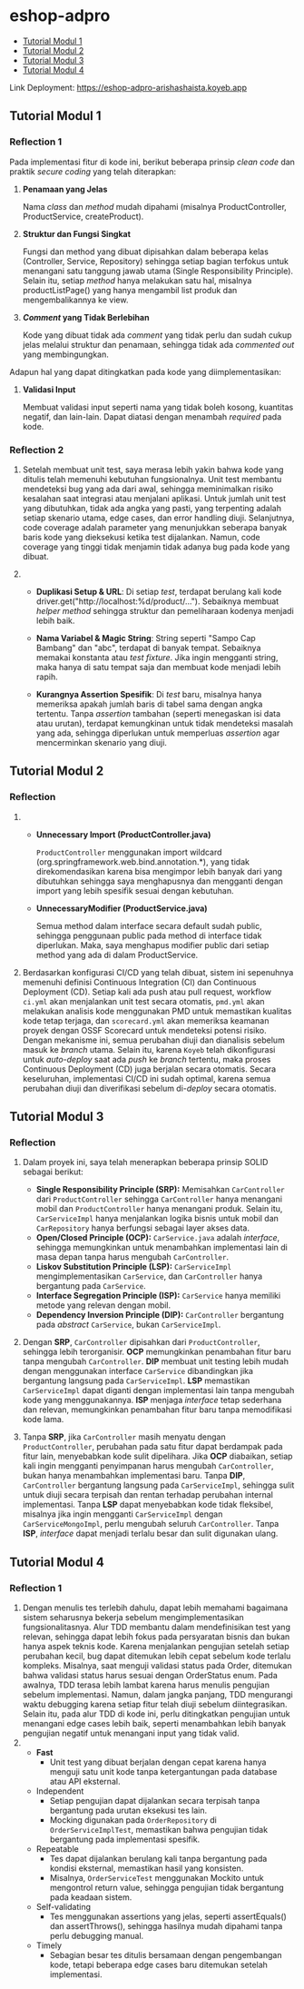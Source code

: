 # eshop-adpro

- [Tutorial Modul 1](#tutorial-modul-1)
- [Tutorial Modul 2](#tutorial-modul-2)
- [Tutorial Modul 3](#tutorial-modul-3)
- [Tutorial Modul 4](#tutorial-modul-4)

Link Deployment: https://eshop-adpro-arishashaista.koyeb.app

## Tutorial Modul 1
### Reflection 1
Pada implementasi fitur di kode ini, berikut beberapa prinsip _clean code_ dan praktik _secure coding_ yang telah diterapkan:

1. **Penamaan yang Jelas**

   Nama _class_ dan _method_ mudah dipahami (misalnya ProductController, ProductService, createProduct).


2. **Struktur dan Fungsi Singkat**
   
    Fungsi dan method yang dibuat dipisahkan dalam beberapa kelas (Controller, Service, Repository) sehingga setiap bagian terfokus untuk menangani satu tanggung jawab utama (Single Responsibility Principle).
   Selain itu, setiap _method_ hanya melakukan satu hal, misalnya productListPage() yang hanya mengambil list produk dan mengembalikannya ke view.


3. **_Comment_ yang Tidak Berlebihan**
    
    Kode yang dibuat tidak ada _comment_ yang tidak perlu dan sudah cukup jelas melalui struktur dan penamaan, sehingga tidak ada _commented out_ yang membingungkan.

Adapun hal yang dapat ditingkatkan pada kode yang diimplementasikan:

1. **Validasi Input**
    
    Membuat validasi input seperti nama yang tidak boleh kosong, kuantitas negatif, dan lain-lain. Dapat diatasi dengan menambah _required_ pada kode.

### Reflection 2
1. Setelah membuat unit test, saya merasa lebih yakin bahwa kode yang ditulis telah memenuhi kebutuhan fungsionalnya. Unit test membantu mendeteksi bug yang ada dari awal, sehingga meminimalkan risiko kesalahan saat integrasi atau menjalani aplikasi. Untuk jumlah unit test yang dibutuhkan, tidak ada angka yang pasti, yang terpenting adalah setiap skenario utama, edge cases, dan error handling diuji. Selanjutnya, code coverage adalah parameter yang menunjukkan seberapa banyak baris kode yang dieksekusi ketika test dijalankan. Namun, code coverage yang tinggi tidak menjamin tidak adanya bug pada kode yang dibuat.


2. - **Duplikasi Setup & URL**: Di setiap _test_, terdapat berulang kali kode driver.get("http://localhost:%d/product/..."). Sebaiknya membuat _helper method_ sehingga struktur dan pemeliharaan kodenya menjadi lebih baik.

   - **Nama Variabel & Magic String**: String seperti "Sampo Cap Bambang" dan "abc", terdapat di banyak tempat. Sebaiknya memakai konstanta atau _test fixture_. Jika ingin mengganti string, maka hanya di satu tempat saja dan membuat kode menjadi lebih rapih.
   - **Kurangnya Assertion Spesifik**: Di _test_ baru, misalnya hanya memeriksa apakah jumlah baris di tabel sama dengan angka tertentu. Tanpa _assertion_ tambahan (seperti menegaskan isi data atau urutan), terdapat kemungkinan untuk tidak mendeteksi masalah yang ada, sehingga diperlukan untuk memperluas _assertion_ agar mencerminkan skenario yang diuji.

## Tutorial Modul 2
### Reflection
1. - **Unnecessary Import (ProductController.java)**
     
     `ProductController` menggunakan import wildcard (org.springframework.web.bind.annotation.*), yang tidak direkomendasikan karena bisa mengimpor lebih banyak dari yang dibutuhkan sehingga saya menghapusnya dan mengganti dengan import yang lebih spesifik sesuai dengan kebutuhan. 
   - **UnnecessaryModifier (ProductService.java)**

     Semua method dalam interface secara default sudah public, sehingga penggunaan public pada method di interface tidak diperlukan. Maka, saya menghapus modifier public dari setiap method yang ada di dalam ProductService.


2. Berdasarkan konfigurasi CI/CD yang telah dibuat, sistem ini sepenuhnya memenuhi definisi Continuous Integration (CI) dan Continuous Deployment (CD). Setiap kali ada push atau pull request, workflow `ci.yml` akan menjalankan unit test secara otomatis, `pmd.yml` akan melakukan analisis kode menggunakan PMD untuk memastikan kualitas kode tetap terjaga, dan `scorecard.yml` akan memeriksa keamanan proyek dengan OSSF Scorecard untuk mendeteksi potensi risiko. Dengan mekanisme ini, semua perubahan diuji dan dianalisis sebelum masuk ke _branch_ utama. Selain itu, karena `Koyeb` telah dikonfigurasi untuk _auto-deploy_ saat ada _push_ ke _branch_ tertentu, maka proses Continuous Deployment (CD) juga berjalan secara otomatis. Secara keseluruhan, implementasi CI/CD ini sudah optimal, karena semua perubahan diuji dan diverifikasi sebelum di-_deploy_ secara otomatis.

## Tutorial Modul 3
### Reflection
1. Dalam proyek ini, saya telah menerapkan beberapa prinsip SOLID sebagai berikut:
   - **Single Responsibility Principle (SRP):** Memisahkan `CarController` dari `ProductController` sehingga `CarController` hanya menangani mobil dan `ProductController` hanya menangani produk. Selain itu, `CarServiceImpl` hanya menjalankan logika bisnis untuk mobil dan `CarRepository` hanya berfungsi sebagai layer akses data.
   - **Open/Closed Principle (OCP):** `CarService.java` adalah _interface_, sehingga memungkinkan untuk menambahkan implementasi lain di masa depan tanpa harus mengubah `CarController`.
   - **Liskov Substitution Principle (LSP):** `CarServiceImpl` mengimplementasikan `CarService`, dan `CarController` hanya bergantung pada `CarService`.
   - **Interface Segregation Principle (ISP):** `CarService` hanya memiliki metode yang relevan dengan mobil.
   - **Dependency Inversion Principle (DIP):** `CarController` bergantung pada _abstract_ `CarService`, bukan `CarServiceImpl`.


2. Dengan **SRP**, `CarController` dipisahkan dari `ProductController`, sehingga lebih terorganisir. **OCP** memungkinkan penambahan fitur baru tanpa mengubah `CarController`. **DIP** membuat unit testing lebih mudah dengan menggunakan interface `CarService` dibandingkan jika bergantung langsung pada `CarServiceImpl`. **LSP** memastikan `CarServiceImpl` dapat diganti dengan implementasi lain tanpa mengubah kode yang menggunakannya. **ISP** menjaga _interface_ tetap sederhana dan relevan, memungkinkan penambahan fitur baru tanpa memodifikasi kode lama.


3. Tanpa **SRP**, jika `CarController` masih menyatu dengan `ProductController`, perubahan pada satu fitur dapat berdampak pada fitur lain, menyebabkan kode sulit dipelihara. Jika **OCP** diabaikan, setiap kali ingin mengganti penyimpanan harus mengubah `CarController`, bukan hanya menambahkan implementasi baru. Tanpa **DIP**, `CarController` bergantung langsung pada `CarServiceImpl`, sehingga sulit untuk diuji secara terpisah dan rentan terhadap perubahan internal implementasi. Tanpa **LSP** dapat menyebabkan kode tidak fleksibel, misalnya jika ingin mengganti `CarServiceImpl` dengan `CarServiceMongoImpl`, perlu mengubah seluruh `CarController`. Tanpa **ISP**, _interface_ dapat menjadi terlalu besar dan sulit digunakan ulang.

## Tutorial Modul 4
### Reflection 1
1. Dengan menulis tes terlebih dahulu, dapat lebih memahami bagaimana sistem seharusnya bekerja sebelum mengimplementasikan fungsionalitasnya. Alur TDD membantu dalam mendefinisikan test yang relevan, sehingga dapat lebih fokus pada persyaratan bisnis dan bukan hanya aspek teknis kode. Karena menjalankan pengujian setelah setiap perubahan kecil, bug dapat ditemukan lebih cepat sebelum kode terlalu kompleks. Misalnya, saat menguji validasi status pada Order, ditemukan bahwa validasi status harus sesuai dengan OrderStatus enum. Pada awalnya, TDD terasa lebih lambat karena harus menulis pengujian sebelum implementasi. Namun, dalam jangka panjang, TDD mengurangi waktu debugging karena setiap fitur telah diuji sebelum diintegrasikan. Selain itu, pada alur TDD di kode ini, perlu ditingkatkan pengujian untuk menangani edge cases lebih baik, seperti menambahkan lebih banyak pengujian negatif untuk menangani input yang tidak valid. 
2. - **Fast**
     * Unit test yang dibuat berjalan dengan cepat karena hanya menguji satu unit kode tanpa ketergantungan pada database atau API eksternal.
   - Independent
     * Setiap pengujian dapat dijalankan secara terpisah tanpa bergantung pada urutan eksekusi tes lain.
     * Mocking digunakan pada `OrderRepository` di `OrderServiceImplTest`, memastikan bahwa pengujian tidak bergantung pada implementasi spesifik.
   - Repeatable
     * Tes dapat dijalankan berulang kali tanpa bergantung pada kondisi eksternal, memastikan hasil yang konsisten.
     * Misalnya, `OrderServiceTest` menggunakan Mockito untuk mengontrol return value, sehingga pengujian tidak bergantung pada keadaan sistem.
   - Self-validating
     * Tes menggunakan assertions yang jelas, seperti assertEquals() dan assertThrows(), sehingga hasilnya mudah dipahami tanpa perlu debugging manual.
   - Timely
     * Sebagian besar tes ditulis bersamaan dengan pengembangan kode, tetapi beberapa edge cases baru ditemukan setelah implementasi.

















